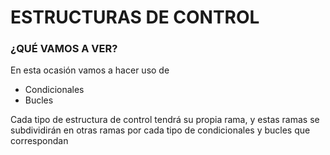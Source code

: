 # ESTRUCTURAS DE CONTROL
### ¿QUÉ VAMOS A VER?

En esta ocasión vamos a hacer uso de
* Condicionales
* Bucles
    
Cada tipo de estructura de control tendrá su propia rama, y estas ramas se subdividirán en otras ramas por cada tipo de condicionales y bucles que correspondan